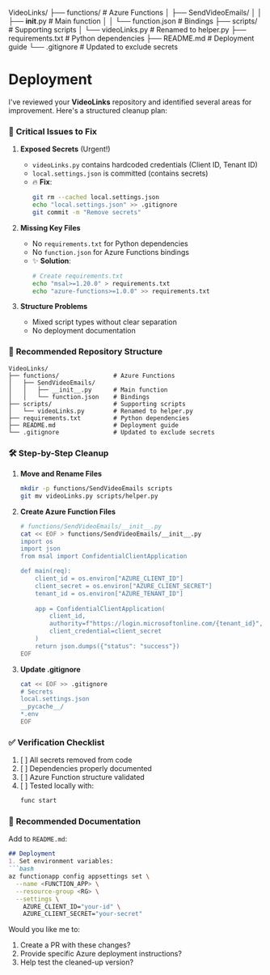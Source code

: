VideoLinks/
├── functions/               # Azure Functions
│   ├── SendVideoEmails/
│   │   ├── __init__.py      # Main function
│   │   └── function.json    # Bindings
├── scripts/                 # Supporting scripts
│   └── videoLinks.py        # Renamed to helper.py
├── requirements.txt         # Python dependencies
├── README.md                # Deployment guide
└── .gitignore               # Updated to exclude secrets

# Deployment
I've reviewed your **VideoLinks** repository and identified several areas for improvement. Here's a structured cleanup plan:

### 🧹 **Critical Issues to Fix**

1. **Exposed Secrets** (Urgent!)
   - `videoLinks.py` contains hardcoded credentials (Client ID, Tenant ID)
   - `local.settings.json` is committed (contains secrets)
   - 🔥 **Fix**: 
     ```bash
     git rm --cached local.settings.json
     echo "local.settings.json" >> .gitignore
     git commit -m "Remove secrets"
     ```

2. **Missing Key Files**
   - No `requirements.txt` for Python dependencies
   - No `function.json` for Azure Functions bindings
   - ✨ **Solution**:
     ```bash
     # Create requirements.txt
     echo "msal>=1.20.0" > requirements.txt
     echo "azure-functions>=1.0.0" >> requirements.txt
     ```

3. **Structure Problems**
   - Mixed script types without clear separation
   - No deployment documentation

### 🔄 **Recommended Repository Structure**
```
VideoLinks/
├── functions/               # Azure Functions
│   ├── SendVideoEmails/
│   │   ├── __init__.py      # Main function
│   │   └── function.json    # Bindings
├── scripts/                 # Supporting scripts
│   └── videoLinks.py        # Renamed to helper.py
├── requirements.txt         # Python dependencies
├── README.md                # Deployment guide
└── .gitignore               # Updated to exclude secrets
```

### 🛠️ **Step-by-Step Cleanup**

1. **Move and Rename Files**
   ```bash
   mkdir -p functions/SendVideoEmails scripts
   git mv videoLinks.py scripts/helper.py
   ```

2. **Create Azure Function Files**
   ```bash
   # functions/SendVideoEmails/__init__.py
   cat << EOF > functions/SendVideoEmails/__init__.py
   import os
   import json
   from msal import ConfidentialClientApplication

   def main(req):
       client_id = os.environ["AZURE_CLIENT_ID"]
       client_secret = os.environ["AZURE_CLIENT_SECRET"]
       tenant_id = os.environ["AZURE_TENANT_ID"]
       
       app = ConfidentialClientApplication(
           client_id,
           authority=f"https://login.microsoftonline.com/{tenant_id}",
           client_credential=client_secret
       )
       return json.dumps({"status": "success"})
   EOF
   ```

3. **Update .gitignore**
   ```bash
   cat << EOF >> .gitignore
   # Secrets
   local.settings.json
   __pycache__/
   *.env
   EOF
   ```

### ✅ **Verification Checklist**
1. [ ] All secrets removed from code
2. [ ] Dependencies properly documented
3. [ ] Azure Function structure validated
4. [ ] Tested locally with:
   ```bash
   func start
   ```

### 📝 **Recommended Documentation**
Add to `README.md`:
```markdown
## Deployment
1. Set environment variables:
```bash
az functionapp config appsettings set \
  --name <FUNCTION_APP> \
  --resource-group <RG> \
  --settings \
    AZURE_CLIENT_ID="your-id" \
    AZURE_CLIENT_SECRET="your-secret"
```

Would you like me to:
1. Create a PR with these changes?
2. Provide specific Azure deployment instructions?
3. Help test the cleaned-up version?